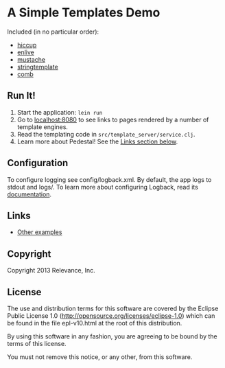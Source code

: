 # A Simple Templates Demo

Included (in no particular order):

* [hiccup](https://github.com/weavejester/hiccup)
* [enlive](https://github.com/cgrand/enlive)
* [mustache](http://http://mustache.github.com/)
* [stringtemplate](http://www.stringtemplate.org/)
* [comb](https://github.com/weavejester/comb)

## Run It!

1. Start the application: `lein run`
2. Go to [localhost:8080](http://localhost:8080/) to see links to pages rendered by a number of template engines.
3. Read the templating code in `src/template_server/service.clj`.
4. Learn more about Pedestal! See the [Links section below](#links).

## Configuration

To configure logging see config/logback.xml. By default, the app logs to stdout and logs/.
To learn more about configuring Logback, read its [documentation](http://logback.qos.ch/documentation.html).

## Links
* [Other examples](https://github.com/pedestal/samples)

Copyright
---------
Copyright 2013 Relevance, Inc.

License
-------
The use and distribution terms for this software are covered by the
Eclipse Public License 1.0 (http://opensource.org/licenses/eclipse-1.0)
which can be found in the file epl-v10.html at the root of this distribution.

By using this software in any fashion, you are agreeing to be bound by
the terms of this license.

You must not remove this notice, or any other, from this software.
